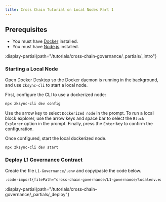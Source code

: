 ```yaml
---
title: Cross Chain Tutorial on Local Nodes Part 1
---
```



## Prerequisites

- You must have [Docker](https://www.docker.com/products/docker-desktop/) installed.
- You must have [Node.js](https://github.com/nvm-sh/nvm) installed.

:display-partial{path="/tutorials/cross-chain-governance/_partials/_intro"}

### Starting a Local Node

Open Docker Desktop so the Docker daemon is running in the background,
and use `zksync-cli` to start a local node.

First, configure the CLI to use a dockerized node:

```bash
npx zksync-cli dev config 
```

Use the arrow key to select `Dockerized node` in the prompt.
To run a local block explorer, use the arrow keys and space bar to select the `Block Explorer` option in the prompt.
Finally, press the `Enter` key to confirm the configuration.

Once configured, start the local dockerized node.

```bash
npx zksync-cli dev start
```

### Deploy L1 Governance Contract

Create the file `L1-Governance/.env` and copy/paste the code below.

  ```txt [L1-Governance/.env]
  :code-import{filePath="cross-chain-governance/L1-governance/localenv.example"}
  ```

:display-partial{path="/tutorials/cross-chain-governance/_partials/_deploy"}
